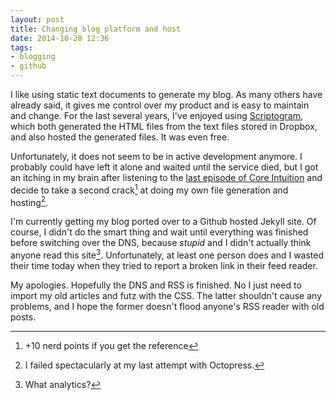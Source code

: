 ```yaml
---
layout: post
title: Changing blog platform and host
date: 2014-10-28 12:36
tags:
- blogging
- github
--- 
```

I like using static text documents to generate my blog. As many others have already said, it gives me control over my product and is easy to maintain and change. For the last several years, I've enjoyed using [Scriptogram][1], which both generated the HTML files from the text files stored in Dropbox, and also hosted the generated files. It was even free. 

Unfortunately, it does not seem to be in active development anymore. I probably could have left it alone and waited until the service died, but I got an itching in my brain after listening to the [last episode of Core Intuition][2] and decide to take a second crack[^141028124001] at doing my own file generation and hosting[^141028124050]. 

I'm currently getting my blog ported over to a Github hosted Jekyll site. Of course, I didn't do the smart thing and wait until everything was finished before switching over the DNS, because _stupid_ and I didn't actually think anyone read this site[^141028124228]. Unfortunately, at least one person does and I wasted their time today when they tried to report a broken link in their feed reader. 

My apologies. Hopefully the DNS and RSS is finished. No I just need to import my old articles and futz with the CSS. The latter shouldn't cause any problems, and I hope the former doesn't flood anyone's RSS reader with old posts. 

[^141028124001]: +10 nerd points if you get the reference

[^141028124050]: I failed spectacularly at my last attempt with Octopress.

[^141028124228]: What analytics?

[1]: http://scriptogr.am
[2]: http://www.coreint.org/2014/10/episode-160-the-guarantee-of-free-speech/